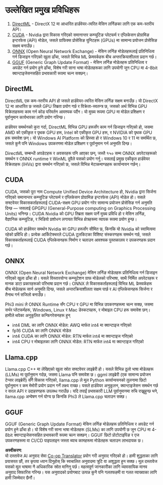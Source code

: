 <!--
CO_OP_TRANSLATOR_METADATA:
{
  "original_hash": "9841486ba4cf2590fabe609b925b00eb",
  "translation_date": "2025-07-16T18:43:00+00:00",
  "source_file": "md/01.Introduction/01/01.Understandingtech.md",
  "language_code": "ne"
}
-->
# उल्लेखित प्रमुख प्रविधिहरू

1. [DirectML](https://learn.microsoft.com/windows/ai/directml/dml?WT.mc_id=aiml-138114-kinfeylo) - DirectX 12 मा आधारित हार्डवेयर-त्वरित मेसिन लर्निङका लागि एक कम-स्तरीय API।
2. [CUDA](https://blogs.nvidia.com/blog/what-is-cuda-2/) - Nvidia द्वारा विकास गरिएको समानान्तर कम्प्युटिङ प्लेटफर्म र एप्लिकेसन प्रोग्रामिङ इन्टरफेस (API) मोडेल, जसले ग्राफिक्स प्रोसेसिङ युनिटहरू (GPUs) मा सामान्य प्रयोजन प्रोसेसिङ सक्षम बनाउँछ।
3. [ONNX](https://onnx.ai/) (Open Neural Network Exchange) - मेसिन लर्निङ मोडेलहरूलाई प्रतिनिधित्व गर्न डिजाइन गरिएको खुला ढाँचा, जसले विभिन्न ML फ्रेमवर्कहरू बीच अन्तरक्रियाशीलता प्रदान गर्छ।
4. [GGUF](https://github.com/ggerganov/ggml/blob/master/docs/gguf.md) (Generic Graph Update Format) - मेसिन लर्निङ मोडेलहरू प्रतिनिधित्व र अपडेट गर्न प्रयोग हुने ढाँचा, विशेष गरी साना भाषा मोडेलहरूका लागि उपयोगी जुन CPU मा 4-8bit क्वान्टाइजेसनसहित प्रभावकारी रूपमा चल्न सक्छन्।

## DirectML

DirectML एक कम-स्तरीय API हो जसले हार्डवेयर-त्वरित मेसिन लर्निङ सक्षम बनाउँछ। यो DirectX 12 मा आधारित छ जसले GPU तिब्रता प्रयोग गर्छ र विक्रेता-स्वतन्त्र छ, जसको अर्थ विभिन्न GPU विक्रेताहरूमा काम गर्न कोड परिवर्तन आवश्यक पर्दैन। यो मुख्य रूपमा GPU मा मोडेल प्रशिक्षण र पूर्वानुमान कार्यभारका लागि प्रयोग गरिन्छ।

हार्डवेयर समर्थनको कुरा गर्दा, DirectML विभिन्न GPU हरूसँग काम गर्न डिजाइन गरिएको हो, जसमा AMD को एकीकृत र पृथक GPU हरू, Intel को एकीकृत GPU हरू, र NVIDIA को पृथक GPU हरू समावेश छन्। यो Windows AI Platform को हिस्सा हो र Windows 10 र 11 मा समर्थित छ, जसले कुनै पनि Windows उपकरणमा मोडेल प्रशिक्षण र पूर्वानुमान गर्न अनुमति दिन्छ।

DirectML सम्बन्धी अपडेटहरू र अवसरहरू पनि आएका छन्, जस्तै १५० सम्म ONNX अपरेटरहरूको समर्थन र ONNX runtime र WinML दुवैले यसको प्रयोग गर्नु। यसलाई प्रमुख एकीकृत हार्डवेयर विक्रेताहरू (IHVs) द्वारा समर्थन गरिएको छ, जसले विभिन्न मेटाकमाण्डहरू कार्यान्वयन गर्छन्।

## CUDA

CUDA, जसको पूरा नाम Compute Unified Device Architecture हो, Nvidia द्वारा सिर्जना गरिएको समानान्तर कम्प्युटिङ प्लेटफर्म र एप्लिकेसन प्रोग्रामिङ इन्टरफेस (API) मोडेल हो। यसले सफ्टवेयर विकासकर्ताहरूलाई CUDA-सक्षम GPU प्रयोग गरेर सामान्य प्रयोजन प्रोसेसिङ गर्न अनुमति दिन्छ — जसलाई GPGPU (General-Purpose computing on Graphics Processing Units) भनिन्छ। CUDA Nvidia को GPU तिब्रता सक्षम पार्ने मुख्य प्रविधि हो र मेसिन लर्निङ, वैज्ञानिक कम्प्युटिङ, र भिडियो प्रशोधन लगायत विभिन्न क्षेत्रहरूमा व्यापक रूपमा प्रयोग हुन्छ।

CUDA को हार्डवेयर समर्थन Nvidia का GPU हरूसँग सीमित छ, किनकि यो Nvidia को स्वामित्वमा रहेको प्रविधि हो। प्रत्येक आर्किटेक्चरले CUDA टूलकिटका विशिष्ट संस्करणहरू समर्थन गर्छ, जसले विकासकर्ताहरूलाई CUDA एप्लिकेसनहरू निर्माण र चलाउन आवश्यक पुस्तकालय र उपकरणहरू प्रदान गर्छ।

## ONNX

ONNX (Open Neural Network Exchange) मेसिन लर्निङ मोडेलहरू प्रतिनिधित्व गर्न डिजाइन गरिएको खुला ढाँचा हो। यसले विस्तारयोग्य कम्प्युटेशन ग्राफ मोडेलको परिभाषा, साथै निर्मित अपरेटरहरू र मानक डाटा प्रकारहरूको परिभाषा प्रदान गर्छ। ONNX ले विकासकर्ताहरूलाई विभिन्न ML फ्रेमवर्कहरू बीच मोडेलहरू सार्न अनुमति दिन्छ, जसले अन्तरक्रियाशीलता सक्षम पार्छ र AI एप्लिकेसनहरू सिर्जना र तैनाथ गर्न सजिलो बनाउँछ।

Phi3 mini ले ONNX Runtime सँग CPU र GPU मा विभिन्न उपकरणहरूमा चल्न सक्छ, जसमा सर्भर प्लेटफर्महरू, Windows, Linux र Mac डेस्कटपहरू, र मोबाइल CPU हरू समावेश छन्।  
हामीले थपेका अनुकूलित कन्फिगरेसनहरू हुन्

- int4 DML का लागि ONNX मोडेल: AWQ मार्फत int4 मा क्वान्टाइज गरिएको  
- fp16 CUDA का लागि ONNX मोडेल  
- int4 CUDA का लागि ONNX मोडेल: RTN मार्फत int4 मा क्वान्टाइज गरिएको  
- int4 CPU र मोबाइलका लागि ONNX मोडेल: RTN मार्फत int4 मा क्वान्टाइज गरिएको  

## Llama.cpp

Llama.cpp C++ मा लेखिएको खुला स्रोत सफ्टवेयर लाइब्रेरी हो। यसले विभिन्न ठूलो भाषा मोडेलहरू (LLMs) मा पूर्वानुमान गर्दछ, जसमा Llama पनि समावेश छ। ggml लाइब्रेरी (एक सामान्य प्रयोजन टेन्सर लाइब्रेरी) सँगै विकास गरिएको, llama.cpp ले मूल Python कार्यान्वयनको तुलनामा छिटो पूर्वानुमान र कम मेमोरी प्रयोग प्रदान गर्ने लक्ष्य राख्छ। यसले हार्डवेयर अनुकूलन, क्वान्टाइजेसन समर्थन गर्छ र सरल API र उदाहरणहरू उपलब्ध गराउँछ। यदि तपाईं प्रभावकारी LLM पूर्वानुमानमा रुचि राख्नुहुन्छ भने, llama.cpp अन्वेषण गर्न योग्य छ किनकि Phi3 ले Llama.cpp चलाउन सक्छ।

## GGUF

GGUF (Generic Graph Update Format) मेसिन लर्निङ मोडेलहरू प्रतिनिधित्व र अपडेट गर्न प्रयोग हुने ढाँचा हो। यो विशेष गरी साना भाषा मोडेलहरू (SLMs) का लागि उपयोगी छ जुन CPU मा 4-8bit क्वान्टाइजेसनसहित प्रभावकारी रूपमा चल्न सक्छन्। GGUF छिटो प्रोटोटाइपिङ र एज उपकरणहरूमा वा CI/CD पाइपलाइन जस्ता ब्याच कामहरूमा मोडेलहरू चलाउन लाभदायक छ।

**अस्वीकरण**:  
यो दस्तावेज AI अनुवाद सेवा [Co-op Translator](https://github.com/Azure/co-op-translator) प्रयोग गरी अनुवाद गरिएको हो। हामी शुद्धताका लागि प्रयासरत छौं, तर कृपया ध्यान दिनुहोस् कि स्वचालित अनुवादमा त्रुटि वा अशुद्धता हुन सक्छ। मूल दस्तावेज यसको मूल भाषामा नै अधिकारिक स्रोत मानिनु पर्छ। महत्वपूर्ण जानकारीका लागि व्यावसायिक मानव अनुवाद सिफारिस गरिन्छ। यस अनुवादको प्रयोगबाट उत्पन्न कुनै पनि गलतफहमी वा गलत व्याख्याका लागि हामी जिम्मेवार छैनौं।